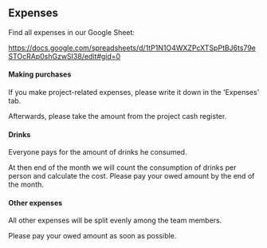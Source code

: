 ## Expenses

Find all expenses in our Google Sheet:

https://docs.google.com/spreadsheets/d/1tP1N1O4WXZPcXTSpPtBJ6ts79eSTOcRAp0shGzwSI38/edit#gid=0

#### Making purchases

If you make project-related expenses, please write it down in the 'Expenses' tab.

Afterwards, please take the amount from the project cash register.

#### Drinks

Everyone pays for the amount of drinks he consumed.

At then end of the month we will count the consumption of drinks per person and calculate the cost. 
Please pay your owed amount by the end of the month.

#### Other expenses

All other expenses will be split evenly among the team members.

Please pay your owed amount as soon as possible.
